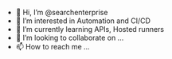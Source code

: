 - 👋 Hi, I’m @searchenterprise
- 👀 I’m interested in Automation and CI/CD
- 🌱 I’m currently learning APIs, Hosted runners
- 💞️ I’m looking to collaborate on ...
- 📫 How to reach me ...

<!---
searchenterprise/searchenterprise is a ✨ special ✨ repository because its `README.md` (this file) appears on your GitHub profile.
You can click the Preview link to take a look at your changes.
--->
